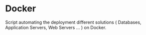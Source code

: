 # Docker
Script automating the deployment different solutions ( Databases, Application Servers, Web Servers ... ) on Docker.
